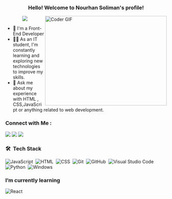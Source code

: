 

<h3 align="center">
  Hello! Welcome to Nourhan Soliman's profile!
</h3>


<img align="right" src="https://media.giphy.com/media/SWoSkN6DxTszqIKEqv/giphy.gif" alt="Coder GIF" width="380" height="280">

<!-- Typing SVG by DenverCoder1 - https://github.com/DenverCoder1/readme-typing-svg -->
<p align="center">
  <a href="https://github.com/DenverCoder1/readme-typing-svg"><img src="https://readme-typing-svg.herokuapp.com/?lines=Front-End%20web%20developer;Always%20learning%20new%20things&font=Fira%20Code&center=true&width=440&height=45&color=f75c7e&vCenter=true&size=22"></a>
</p> 

- 🏢 I'm a Front-End Developer
- 👨‍💻 As an IT student, I'm constantly learning and exploring new technologies to improve my skills.
- 💬 Ask me about my experience with  HTML , CSS,JavaScript or anything related to web development.


### Connect with Me :

<a href="https://www.linkedin.com/in/norhan-soliman-9a5153251" target="_blank"><img src="https://img.shields.io/badge/-NourhanSoliman-0077B5?style=for-the-badge&logo=Linkedin&logoColor=white"/></a>
<a href="https://www.facebook.com/profile.php?id=100083460750627&mibextid=ZbWKwL" target="_blank"><img src="https://img.shields.io/badge/-NourhanSoliman-0077B5?style=for-the-badge&logo=facebook&logoColor=white"/></a>
<a href="https://t.me/@NourhanSoliman161" target="_blank"><img src="https://img.shields.io/badge/-NourhanSoliman-0077B5?style=for-the-badge&logo=Telegram&logoColor=white"/></a>
### 🛠 &nbsp;Tech Stack
![JavaScript](https://img.shields.io/badge/-JavaScript-05122A?style=flat&logo=javascript)&nbsp;
![HTML](https://img.shields.io/badge/-HTML-05122A?style=flat&logo=HTML5)&nbsp;
![CSS](https://img.shields.io/badge/-CSS-05122A?style=flat&logo=CSS3&logoColor=1572B6)&nbsp;
![Git](https://img.shields.io/badge/-Git-05122A?style=flat&logo=git)&nbsp;
![GitHub](https://img.shields.io/badge/-GitHub-05122A?style=flat&logo=github)&nbsp;
![Visual Studio Code](https://img.shields.io/badge/-Visual%20Studio%20Code-05122A?style=flat&logo=visual-studio-code&logoColor=007ACC)&nbsp;
![Python](https://img.shields.io/badge/-Python%20-05122A?style=flat&logo=python)&nbsp;
![Windows](http://img.shields.io/badge/-Windows-0078D6?style=flat-square&logo=windows&logoColor=ffffff)

### I’m currently learning 
![React](https://img.shields.io/badge/-React-%23282C34?style=flat-square&logo=react)
